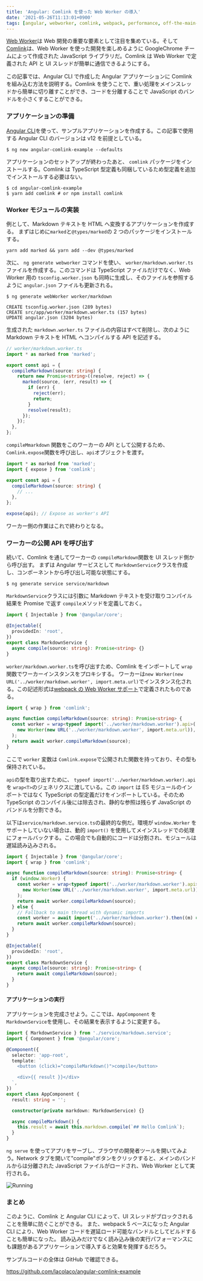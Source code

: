 ```yaml
---
title: 'Angular: Comlink を使った Web Worker の導入'
date: '2021-05-26T11:13:01+0900'
tags: [angular, webworker, comlink, webpack, performance, off-the-main-thread]
---
```


[Web Worker](https://developer.mozilla.org/ja/docs/Web/API/Web_Workers_API/Using_web_workers)は Web 開発の重要な要素として注目を集めている。そして[Comlink](https://github.com/GoogleChromeLabs/comlink)は、Web Worker を使った開発を楽しめるように GoogleChrome チームによって作成された JavaScript ライブラリだ。Comlink は Web Worker で定義された API と UI スレッドが簡単に通信できるようにする。

この記事では、Angular CLI で作成した Angular アプリケーションに Comlink を組み込む方法を説明する。Comlink を使うことで、重い処理をメインスレッドから簡単に切り離すことができ、コードを分離することで JavaScript のバンドルを小さくすることができる。

### アプリケーションの準備

[Angular CLI](https://angular.jp/guide/quickstart#install-cli)を使って、サンプルアプリケーションを作成する。この記事で使用する Angular CLI のバージョンは v12 を前提としている。

```shell
$ ng new angular-comlink-example --defaults
```

アプリケーションのセットアップが終わったあと、 `comlink` パッケージをインストールする。Comlink は TypeScript 型定義も同梱しているため型定義を追加でインストールする必要はない。

```shell
$ cd angular-comlink-example
$ yarn add comlink # or npm install comlink
```

### Worker モジュールの実装

例として、Markdown テキストを HTML へ変換するアプリケーションを作成する。
まずはじめに`marked`と`@types/marked`の 2 つのパッケージをインストールする。

```shell
yarn add marked && yarn add --dev @types/marked
```

次に、 `ng generate webworker` コマンドを使い、 `worker/markdown.worker.ts` ファイルを作成する。このコマンドは TypeScript ファイルだけでなく、Web Worker 用の `tsconfig.worker.json` も同時に生成し、そのファイルを参照するように `angular.json` ファイルも更新される。

```shell
$ ng generate webWorker worker/markdown

CREATE tsconfig.worker.json (289 bytes)
CREATE src/app/worker/markdown.worker.ts (157 bytes)
UPDATE angular.json (3204 bytes)
```

生成された `markdown.worker.ts` ファイルの内容はすべて削除し、次のように Markdown テキストを HTML へコンパイルする API を記述する。

```ts
// worker/markdown.worker.ts
import * as marked from 'marked';

export const api = {
  compileMarkdown(source: string) {
    return new Promise<string>((resolve, reject) => {
      marked(source, (err, result) => {
        if (err) {
          reject(err);
          return;
        }
        resolve(result);
      });
    });
  },
};
```

`compileMmarkdown` 関数をこのワーカーの API として公開するため、`Comlink.expose`関数を呼び出し、`api`オブジェクトを渡す。

```ts
import * as marked from 'marked';
import { expose } from 'comlink';

export const api = {
  compileMarkdown(source: string) {
    // ...
  },
};

expose(api); // Expose as worker's API
```

ワーカー側の作業はこれで終わりとなる。

### ワーカーの公開 API を呼び出す

続いて、Comlink を通してワーカーの `compileMarkdown`関数を UI スレッド側から呼び出す。
まずは Angular サービスとして `MarkdownService`クラスを作成し、コンポーネントから呼び出し可能な状態にする。

```shell
$ ng generate service service/markdown
```

`MarkdownService`クラスには引数に Markdown テキストを受け取りコンパイル結果を Promise で返す `compile`メソッドを定義しておく。

```ts
import { Injectable } from '@angular/core';

@Injectable({
  providedIn: 'root',
})
export class MarkdownService {
  async compile(source: string): Promise<string> {}
}
```

`worker/markdown.worker.ts`を呼び出すため、Comlink をインポートして `wrap`関数でワーカーインスタンスをプロキシする。
ワーカーは`new Worker(new URL('../worker/markdown.worker', import.meta.url)`でインスタンス化される。この記述形式は[webpack の Web Worker サポート](https://webpack.js.org/guides/web-workers/)で定義されたものである。

```ts
import { wrap } from 'comlink';

async function compileMarkdown(source: string): Promise<string> {
  const worker = wrap<typeof import('../worker/markdown.worker').api>(
    new Worker(new URL('../worker/markdown.worker', import.meta.url)),
  );
  return await worker.compileMarkdown(source);
}
```

ここで `worker` 変数は `Comlink.expose`で公開された関数を持っており、その型も保持されている。

`api`の型を取り出すために、 `typeof import('../worker/markdown.worker).api` を `wrap<T>`のジェネリクスに渡している。この `import` は ES モジュールのインポートではなく TypeScript の型定義だけをインポートしている。そのため TypeScript のコンパイル後には除去され、静的な参照は残らず JavaScript のバンドルを分割できる。

以下は`service/markdown.service.ts`の最終的な例だ。環境が `window.Worker` をサポートしていない場合は、動的 `import()` を使用してメインスレッドでの処理にフォールバックする。この場合でも自動的にコードは分割され、モジュールは遅延読み込みされる。

```ts
import { Injectable } from '@angular/core';
import { wrap } from 'comlink';

async function compileMarkdown(source: string): Promise<string> {
  if (window.Worker) {
    const worker = wrap<typeof import('../worker/markdown.worker').api>(
      new Worker(new URL('../worker/markdown.worker', import.meta.url)),
    );
    return await worker.compileMarkdown(source);
  } else {
    // Fallback to main thread with dynamic imports
    const worker = await import('../worker/markdown.worker').then((m) => m.api);
    return await worker.compileMarkdown(source);
  }
}

@Injectable({
  providedIn: 'root',
})
export class MarkdownService {
  async compile(source: string): Promise<string> {
    return await compileMarkdown(source);
  }
}
```

#### アプリケーションの実行

アプリケーションを完成させよう。ここでは、`AppComponent` を `MarkdownService`を使用し、その結果を表示するように変更する。

```ts
import { MarkdownService } from './service/markdown.service';
import { Component } from '@angular/core';

@Component({
  selector: 'app-root',
  template: `
    <button (click)="compileMarkdown()">compile</button>

    <div>{{ result }}</div>
  `,
})
export class AppComponent {
  result: string = '';

  constructor(private markdown: MarkdownService) {}

  async compileMarkdown() {
    this.result = await this.markdown.compile(`## Hello Comlink`);
  }
}
```

`ng serve` を使ってアプリをサーブし、ブラウザの開発者ツールを開いてみよう。Network タブを開いて"compile"ボタンをクリックすると、メインのバンドルからは分離された JavaScript ファイルがロードされ、Web Worker として実行される。

![Running](/img/enjoyable-webworkers-in-angular/0476d21164731efa00df1ffa37c4b731.gif)

### まとめ

このように、Comlink と Angular CLI によって、UI スレッドがブロックされることを簡単に防ぐことができる。
また、webpack 5 ベースになった Angular CLI により、Web Worker コードを遅延ロード可能なバンドルとしてビルドすることも簡単になった。
読み込みだけでなく読み込み後の実行パフォーマンスにも課題があるアプリケーションで導入すると効果を発揮するだろう。

サンプルコードの全体は GitHub で確認できる。

https://github.com/lacolaco/angular-comlink-example
